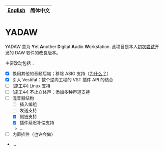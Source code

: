 | [English](./README.md) | 简体中文 |
| ---------------------- | -------- |

# YADAW

YADAW 意为 **Y**et **A**nother **D**igital **A**udio **W**orkstation. 此项目是本人[初次尝试](https://github.com/xris1658/musec-legacy)开发的 DAW 软件的改良版本。

主要改动包括：
- [x] 换用其他的音频后端；移除 ASIO 支持（[为什么？](https://github.com/xris1658/musec-legacy/issues/7)）
- [x] 引入 Vestifal：数个逆向工程的 VST 插件 API 的结合
- [ ] [施工中] Linux 支持
- [ ] [施工中] 不止立体声：添加多种声道支持
- [ ] 混音器结构
  - [ ] 插入编组
  - [ ] 发送支持
  - [x] 侧链支持
  - [x] 插件延迟补偿支持
  - ...
- [ ] 内置插件（也许会做）
- ...